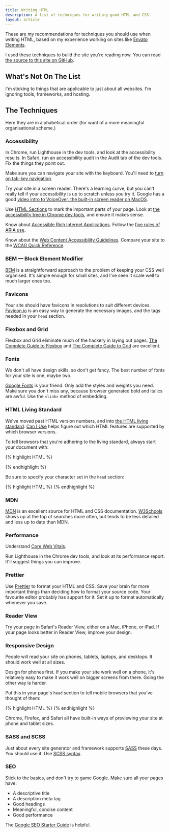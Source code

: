 ```yaml
---
title: Writing HTML
description: A list of techniques for writing good HTML and CSS.
layout: article
---
```


These are my recommendations for techniques you should use when writing HTML, based on my experience working on sites like [Envato Elements](https://elements.envato.com/).

I used these techniques to build the site you're reading now.
You can read [the source to this site on GitHub](https://github.com/notahat/notahat.github.com).

## What's Not On The List

I'm sticking to things that are applicable to just about all websites.
I'm ignoring tools, frameworks, and hosting.

## The Techniques

Here they are in alphabetical order (for want of a more meaningful organisational scheme.)

### Accessibility

In Chrome, run Lighthouse in the dev tools, and look at the accessibility results.
In Safari, run an accessibility audit in the Audit tab of the dev tools.
Fix the things they point out.

Make sure you can navigate your site with the keyboard.
You'll need to [turn on tab-key navigation](https://www.warpwire.com/support/playback/enable-tab-key-navigation/).

Try your site in a screen reader.
There's a learning curve, but you can't really tell if your accessibility is up to scratch unless you try it.
Google has a good [video intro to VoiceOver, the built-in screen reader on MacOS](https://youtu.be/5R-6WvAihms).

Use [HTML Sections](https://html.spec.whatwg.org/multipage/sections.html) to mark the important parts of your page.
Look at [the accessibility tree in Chrome dev tools](https://developer.chrome.com/blog/full-accessibility-tree/), and ensure it makes sense.

Know about [Accessible Rich Internet Applications](https://developer.mozilla.org/en-US/docs/Web/Accessibility/ARIA).
Follow the [five rules of ARIA use](https://www.w3.org/TR/using-aria/#notes2).

Know about the [Web Content Accessibility Guidelines](https://www.w3.org/WAI/standards-guidelines/wcag/).
Compare your site to the [WCAG Quick Reference](https://www.w3.org/WAI/WCAG21/quickref/).

### BEM &mdash; Block Element Modifier

[BEM](http://getbem.com//) is a straightforward approach to the problem of keeping your CSS well organised.
It's simple enough for small sites, and I've seen it scale well to much larger ones too.

### Favicons

Your site should have favicons in resolutions to suit different devices.
[Favicon.io](https://favicon.io) is an easy way to generate the necessary images, and the tags needed in your `head` section.

### Flexbox and Grid

Flexbox and Grid eliminate much of the hackery in laying out pages.
[The Complete Guide to Flexbox](https://css-tricks.com/snippets/css/a-guide-to-flexbox/) and [The Complete Guide to Grid](https://css-tricks.com/snippets/css/complete-guide-grid/) are excellent.

### Fonts

We don't all have design skills, so don't get fancy.
The best number of fonts for your site is one, maybe two.

[Google Fonts](https://fonts.google.com) is your friend.
Only add the styles and weights you need.
Make sure you don't miss any, because browser generated bold and italics are awful.
Use the `<link>` method of embedding.

### HTML Living Standard

We've moved past HTML version numbers, and into [the HTML living standard](https://html.spec.whatwg.org/multipage/).
[Can I Use](https://caniuse.com) helps figure out which HTML features are supported by which browser versions.

To tell browsers that you're adhering to the living standard, always start your document with:

{% highlight HTML %}
<!DOCTYPE html>
<html lang="en">
{% endhighlight %}

Be sure to specify your character set in the `head` section:

{% highlight HTML %}
<meta charset="utf-8">
{% endhighlight %}


### MDN

[MDN](https://developer.mozilla.org/en-US/) is an excellent source for HTML and CSS documentation.
[W3Schools](https://www.w3schools.com) shows up at the top of searches more often, but tends to be less detailed and less up to date than MDN.

### Performance

Understand [Core Web Vitals](https://web.dev/vitals/#core-web-vitals).

Run Lighthouse in the Chrome dev tools, and look at its performance report.
It'll suggest things you can improve.

### Prettier

Use [Prettier](https://prettier.io/) to format your HTML and CSS.
Save your brain for more important things than deciding how to format your source code.
Your favourite editor probably has support for it.
Set it up to format automatically whenever you save.

### Reader View

Try your page in Safari's Reader View, either on a Mac, iPhone, or iPad.
If your page looks better in Reader View, improve your design.

### Responsive Design

People will read your site on phones, tablets, laptops, and desktops.
It should work well at all sizes.

Design for phones first.
If you make your site work well on a phone, it's relatively easy to make it work well on bigger screens from there.
Going the other way is harder.

Put this in your page's `head` section to tell mobile browsers that you've thought of them:

{% highlight HTML %}
<meta
  name="viewport"
  content="width=device-width, initial-scale=1.0"
/>
{% endhighlight %}

Chrome, Firefox, and Safari all have built-in ways of previewing your site at phone and tablet sizes.

### SASS and SCSS

Just about every site generator and framework supports [SASS](https://sass-lang.com) these days.
You should use it.
Use [SCSS syntax](https://sass-lang.com/documentation/syntax#scss).

### SEO

Stick to the basics, and don't try to game Google.
Make sure all your pages have:

- A descriptive title
- A description meta tag
- Good headings
- Meaningful, concise content
- Good performance

The [Google SEO Starter Guide](https://developers.google.com/search/docs/beginner/seo-starter-guide#understand_your_content) is helpful.
